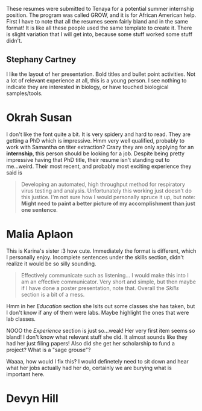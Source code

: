 These resumes were submitted to Tenaya for a potential summer internship position.
The program was called GROW, and it is for African American help.
First I have to note that all the resumes seem fairly bland and in the 
same format! It is like all these people used the same template to create it.
There is slight variation that I will get into, because some stuff worked
some stuff didn't.

## Stephany Cartney
I like the layout of her presentation. Bold titles and bullet point activities.
Not a lot of relevant experience at all, this is a young person. I see
nothing to indicate they are interested in biology, or have touched 
biological samples/tools.

# Okrah Susan
I don't like the font quite a bit. It is very spidery and hard to read.
They are getting a PhD which is impressive. Hmm very well qualified,
probably to work with Samantha on titer extraction? Crazy they are only
applying for an **internship**, this person should be looking for a job.
Despite being pretty impressive having that PhD title, their resume isn't
standing out to me...weird. Their most recent, and probably most exciting
experience they said is
> Developing an automated, high throughput method for respiratory virus testing and analysis.
Unfortunately this working just doesn't do this justice. I'm not sure
how I would personally spruce it up, but note: **Might need to paint
a better picture of my accomplishment than just one sentence**.

# Malia Aplaon
This is Karina's sister :3 how cute. Immediately the format is different,
which I personally enjoy. Incomplete sentences under the skills section,
didn't realize it would be so silly sounding.
> Effectively communicate such as listening...
I would make this into
I am an effective communicator. Very short and simple, but then maybe if
I have done a poster presentation, note that. Overall the *Skills* section
is a bit of a mess. 


Hmm in her *Education* section she lsits out some classes she has taken, but
I don't know if any of them were labs. Maybe highlight the ones that were
lab classes.

NOOO the *Experience* section is just so...weak! Her very first item 
seems so bland! I don't know what relevant stuff she did. It almost sounds
like they had her just filing papers! Also did she get her scholarship to fund
a project? What is a "sage grouse"? 

Waaaa, how would I fix this? I would definetely need to sit down and hear what
her jobs actually had her do, certainly we are burying what is important here.

# Devyn Hill
